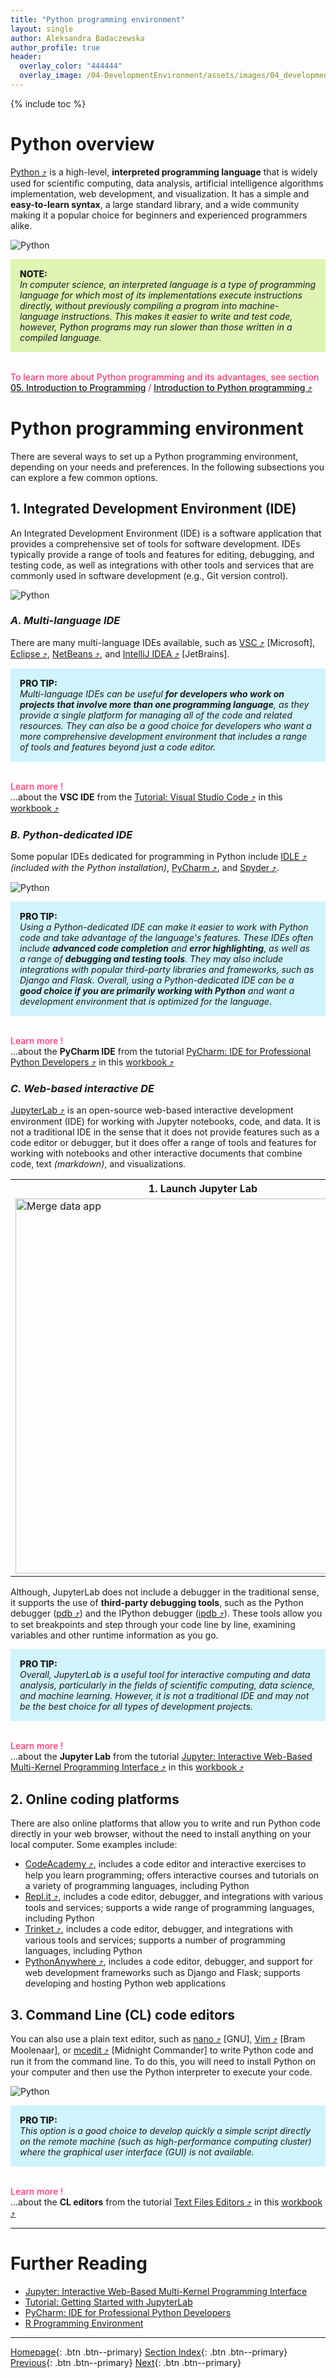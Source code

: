 ```yaml
---
title: "Python programming environment"
layout: single
author: Aleksandra Badaczewska
author_profile: true
header:
  overlay_color: "444444"
  overlay_image: /04-DevelopmentEnvironment/assets/images/04_development_envir_banner.png
---
```


{% include toc %}

# Python overview

<a href="https://www.python.org" target="_blank">Python  ⤴</a> is a high-level, **interpreted programming language** that is widely used for scientific computing, data analysis, artificial intelligence algorithms implementation, web development, and visualization. It has a simple and **easy-to-learn syntax**, a large standard library, and a wide community making it a popular choice for beginners and experienced programmers alike.

![Python](assets/images/04_02_python.png)

<div style="background: #dff5b3; padding: 15px;">
<span style="font-weight:800;">NOTE:</span>
<br><span style="font-style:italic;">
In computer science, an interpreted language is a type of programming language for which most of its implementations execute instructions directly, without previously compiling a program into machine-language instructions. This makes it easier to write and test code, however, Python programs may run slower than those written in a compiled language.
</span>
</div><br>

<b><span style="color: #ff3870;font-weight: 500;"> To learn more about Python programming and its advantages, see section <a href="https://datascience.101workbook.org/05-IntroToProgramming/00-IntroToProgramming-LandingPage" target="_blank">05. Introduction to Programming</a> / <a href="https://datascience.101workbook.org/05-IntroToProgramming/03-PYTHON/01-introduction-to-python" target="_blank">Introduction to Python programming  ⤴</a></span></b>


# Python programming environment

There are several ways to set up a Python programming environment, depending on your needs and preferences. In the following subsections you can explore a few common options.

## **1. Integrated Development Environment (IDE)**
An Integrated Development Environment (IDE) is a software application that provides a comprehensive set of tools for software development. IDEs typically provide a range of tools and features for editing, debugging, and testing code, as well as integrations with other tools and services that are commonly used in software development (e.g., Git version control).

![Python](assets/images/04_02_ide_features.png)<br>

### *A. Multi-language IDE*
There are many multi-language IDEs available, such as <a href="https://code.visualstudio.com" target="_blank">VSC  ⤴</a> [Microsoft], <a href="https://www.eclipse.org/ide/" target="_blank">Eclipse  ⤴</a>, <a href="https://netbeans.apache.org" target="_blank">NetBeans  ⤴</a>, and <a href="https://www.jetbrains.com/idea/" target="_blank">IntelliJ IDEA  ⤴</a> [JetBrains].

<div style="background: #cff4fc; padding: 15px;">
<span style="font-weight:800;">PRO TIP:</span>
<br><span style="font-style:italic;">
Multi-language IDEs can be useful <b>for developers who work on projects that involve more than one programming language</b>, as they provide a single platform for managing all of the code and related resources. They can also be a good choice for developers who want a more comprehensive development environment that includes a range of tools and features beyond just a code editor.
</span>
</div><br>

<span style="color: #ff3870;font-weight: 500;">Learn more  !</span> <br>
...about the <b>VSC IDE</b> from the <a href="https://datascience.101workbook.org/04-DevelopmentEnvironment/01A-tutorial-VSCode" target="_blank">Tutorial: Visual Studio Code  ⤴</a> in this <a href="https://datascience.101workbook.org" target="_blank">workbook  ⤴</a>

### *B. Python-dedicated IDE*
Some popular IDEs dedicated for programming in Python include <a href="https://realpython.com/python-idle/" target="_blank">IDLE  ⤴</a> *(included with the Python installation)*, <a href="https://www.jetbrains.com/pycharm/" target="_blank">PyCharm  ⤴</a>, and <a href="https://www.spyder-ide.org" target="_blank">Spyder  ⤴</a>.

![Python](assets/images/04_02_python_ide.png)<br>

<div style="background: #cff4fc; padding: 15px;">
<span style="font-weight:800;">PRO TIP:</span>
<br><span style="font-style:italic;">
Using a Python-dedicated IDE can make it easier to work with Python code and take advantage of the language's features. These IDEs often include <b>advanced code completion</b> and <b>error highlighting</b>, as well as a range of <b>debugging and testing tools</b>. They may also include integrations with popular third-party libraries and frameworks, such as Django and Flask. Overall, using a Python-dedicated IDE can be a <b>good choice if you are primarily working with Python</b> and want a development environment that is optimized for the language.
</span>
</div><br>

<span style="color: #ff3870;font-weight: 500;">Learn more  !</span> <br>
...about the <b>PyCharm IDE</b> from the tutorial <a href="https://datascience.101workbook.org/04-DevelopmentEnvironment/02C-pycharm-ide" target="_blank">PyCharm: IDE for Professional Python Developers  ⤴</a> in this <a href="https://datascience.101workbook.org" target="_blank">workbook  ⤴</a>


### *C. Web-based interactive DE*
<a href="https://jupyter.org/install" target="_blank">JupyterLab  ⤴</a> is an open-source web-based interactive development environment (IDE) for working with Jupyter notebooks, code, and data. It is not a traditional IDE in the sense that it does not provide features such as a code editor or debugger, but it does offer a range of tools and features for working with notebooks and other interactive documents that combine code, text *(markdown)*, and visualizations.

<table>
  <tr> <th>1. Launch Jupyter Lab</th> <th>2. Develop code, comment, and visualize results</th> </tr>
  <tr>
    <td><img src="assets/images/04_jupyter_launch.gif" alt="Merge data app" width="600"></td>
    <td><img src="assets/images/04_jupyter_cell_types.png" alt="Merge data app" width="600"></td>
  </tr>
</table>

Although, JupyterLab does not include a debugger in the traditional sense, it supports the use of **third-party debugging tools**, such as the Python debugger (<a href="https://docs.python.org/3/library/pdb.html" target="_blank">pdb  ⤴</a>) and the IPython debugger (<a href="https://ipython.org/ipython-doc/3/api/generated/IPython.core.debugger.html" target="_blank">ipdb  ⤴</a>). These tools allow you to set breakpoints and step through your code line by line, examining variables and other runtime information as you go.

<div style="background: #cff4fc; padding: 15px;">
<span style="font-weight:800;">PRO TIP:</span>
<br><span style="font-style:italic;">
Overall, JupyterLab is a useful tool for interactive computing and data analysis, particularly in the fields of scientific computing, data science, and machine learning. However, it is not a traditional IDE and may not be the best choice for all types of development projects.
</span>
</div><br>

<span style="color: #ff3870;font-weight: 500;">Learn more  !</span> <br>
...about the <b>Jupyter Lab</b> from the tutorial <a href="https://datascience.101workbook.org/04-DevelopmentEnvironment/02A-jupyter-basics" target="_blank">Jupyter: Interactive Web-Based Multi-Kernel Programming Interface  ⤴</a> in this <a href="https://datascience.101workbook.org" target="_blank">workbook  ⤴</a>


## **2. Online coding platforms**

There are also online platforms that allow you to write and run Python code directly in your web browser, without the need to install anything on your local computer. Some examples include:
* <a href="https://www.codecademy.com/" target="_blank">CodeAcademy  ⤴</a>, includes a code editor and interactive exercises to help you learn programming; offers interactive courses and tutorials on a variety of programming languages, including Python
* <a href="https://repl.it/" target="_blank">Repl.it  ⤴</a>, includes a code editor, debugger, and integrations with various tools and services; supports a wide range of programming languages, including Python
* <a href="https://trinket.io/" target="_blank">Trinket  ⤴</a>, includes a code editor, debugger, and integrations with various tools and services; supports a number of programming languages, including Python
* <a href="https://www.pythonanywhere.com/" target="_blank">PythonAnywhere  ⤴</a>, includes a code editor, debugger, and support for web development frameworks such as Django and Flask;  supports developing and hosting Python web applications

## **3. Command Line (CL) code editors**
You can also use a plain text editor, such as <a href="https://www.nano-editor.org" target="_blank">nano  ⤴</a> [GNU], <a href="https://www.vim.org" target="_blank">Vim  ⤴</a> [Bram Moolenaar], or <a href="https://linuxcommand.org/lc3_adv_mc.php" target="_blank">mcedit  ⤴</a> [Midnight Commander] to write Python code and run it from the command line. To do this, you will need to install Python on your computer and then use the Python interpreter to execute your code.

![Python](assets/images/04_02_cli_editors.png)<br>

<div style="background: #cff4fc; padding: 15px;">
<span style="font-weight:800;">PRO TIP:</span>
<br><span style="font-style:italic;">
This option is a good choice to develop quickly a simple script directly on the remote machine (such as high-performance computing cluster) where the graphical user interface (GUI) is not available.
</span>
</div><br>

<span style="color: #ff3870;font-weight: 500;">Learn more  !</span> <br>
...about the <b>CL editors</b> from the tutorial <a href="https://datascience.101workbook.org/02-IntroToCommandLine/02B-text-files-editors" target="_blank">Text Files Editors  ⤴</a> in this <a href="https://datascience.101workbook.org" target="_blank">workbook  ⤴</a>


___
# Further Reading
* [Jupyter: Interactive Web-Based Multi-Kernel Programming Interface](02A-jupyter-basics)
* [Tutorial: Getting Started with JupyterLab](02B-tutorial-jupyter-lab)
* [PyCharm: IDE for Professional Python Developers](02C-pycharm-ide)
* [R Programming Environment](03-r-programming-environment.md)

___

[Homepage](../index.md){: .btn  .btn--primary}
[Section Index](00-DevelopmentEnvironment-LandingPage){: .btn  .btn--primary}
[Previous](01A-tutorial-atom-editor){: .btn  .btn--primary}
[Next](02A-jupyter-basics){: .btn  .btn--primary}
